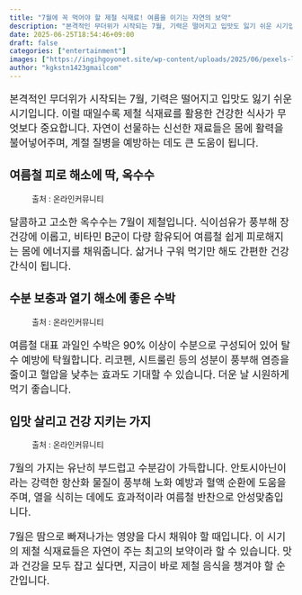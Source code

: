 ```yaml
---
title: "7월에 꼭 먹어야 할 제철 식재료! 여름을 이기는 자연의 보약"
description: "본격적인 무더위가 시작되는 7월, 기력은 떨어지고 입맛도 잃기 쉬운 시기입니다. 이럴 때일수록 제철 식재료를 활용한 건강한 식사가 무엇보다 중요합니다. 자연이 선물하는 신선한 재료들은 몸에 활력을 불어넣어주며, 계절 질병을 예방하는 데도 큰 도움이 됩니다."
date: 2025-06-25T18:54:46+09:00
draft: false
categories: ["entertainment"]
images: ["https://ingihgoyonet.site/wp-content/uploads/2025/06/pexels-livier-garcia-645743-1459331-1024x683.jpg", "https://ingihgoyonet.site/wp-content/uploads/2025/06/pexels-frostroomhead-3429784-1024x683.jpg", "https://ingihgoyonet.site/wp-content/uploads/2025/06/ChatGPT-Image-2025년-6월-25일-오후-06_54_21.png"]
author: "kgkstn1423gmailcom"
---
```


<p style="font-size:18px">본격적인 무더위가 시작되는 7월, 기력은 떨어지고 입맛도 잃기 쉬운 시기입니다. 이럴 때일수록 제철 식재료를 활용한 건강한 식사가 무엇보다 중요합니다. 자연이 선물하는 신선한 재료들은 몸에 활력을 불어넣어주며, 계절 질병을 예방하는 데도 큰 도움이 됩니다.</p> <h2 >여름철 피로 해소에 딱, <strong>옥수수</strong></h2> <figure ><img src="https://ingihgoyonet.site/wp-content/uploads/2025/06/pexels-livier-garcia-645743-1459331-1024x683.jpg" alt="" style="aspect-ratio:16/9;object-fit:cover"/><figcaption >출처 : 온라인커뮤니티</figcaption></figure> <p style="font-size:18px">달콤하고 고소한 옥수수는 7월이 제철입니다. 식이섬유가 풍부해 장 건강에 이롭고, 비타민 B군이 다량 함유되어 여름철 쉽게 피로해지는 몸에 에너지를 채워줍니다. 삶거나 구워 먹기만 해도 간편한 건강 간식이 됩니다.</p> <h2 >수분 보충과 열기 해소에 좋은 <strong>수박</strong></h2> <figure ><img src="https://ingihgoyonet.site/wp-content/uploads/2025/06/pexels-frostroomhead-3429784-1024x683.jpg" alt="" style="aspect-ratio:16/9;object-fit:cover"/><figcaption >출처 : 온라인커뮤니티</figcaption></figure> <p style="font-size:18px">여름철 대표 과일인 수박은 90% 이상이 수분으로 구성되어 있어 탈수 예방에 탁월합니다. 리코펜, 시트룰린 등의 성분이 풍부해 염증을 줄이고 혈압을 낮추는 효과도 기대할 수 있습니다. 더운 날 시원하게 먹기 좋습니다.</p> <h2 >입맛 살리고 건강 지키는 <strong>가지</strong></h2> <figure ><img src="https://ingihgoyonet.site/wp-content/uploads/2025/06/ChatGPT-Image-2025년-6월-25일-오후-06_54_21.png" alt="" style="aspect-ratio:16/9;object-fit:cover"/><figcaption >출처 : 온라인커뮤니티</figcaption></figure> <p style="font-size:18px">7월의 가지는 유난히 부드럽고 수분감이 가득합니다. 안토시아닌이라는 강력한 항산화 물질이 풍부해 노화 예방과 혈액 순환에 도움을 주며, 열을 식히는 데에도 효과적이라 여름철 반찬으로 안성맞춤입니다.</p> <p style="font-size:18px">7월은 땀으로 빠져나가는 영양을 다시 채워야 할 때입니다. 이 시기의 제철 식재료들은 자연이 주는 최고의 보약이라 할 수 있습니다. 맛과 건강을 모두 잡고 싶다면, 지금이 바로 제철 음식을 챙겨야 할 순간입니다.</p>